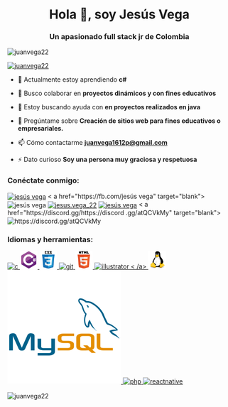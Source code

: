 <h1 align="center">Hola 👋, soy Jesús Vega</h1>
<h3 align="center">Un apasionado full stack jr de Colombia</h3>

<p align="left"> <img src="https://komarev.com/ghpvc/?username=juanvega22&label=Profile%20views&color=0e75b6&style=flat" alt="juanvega22" /> </p>

<p align="left"> <a href=" https://github.com/ryo-ma/github-profile-tropic"><img src="https://github-profile-tropic.vercel.app/?username=juanvega22" alt="juanvega22" /></a> </p>

- 🌱 Actualmente estoy aprendiendo **c#**

- 👯 Busco colaborar en **proyectos dinámicos y con fines educativos**

- 🤝 Estoy buscando ayuda con **en proyectos realizados en java**

- 💬 Pregúntame sobre **Creación de sitios web para fines educativos o empresariales.**

- 📫 Cómo contactarme **juanvega1612p@gmail.com**

- ⚡ Dato curioso **Soy una persona muy graciosa y respetuosa**

<h3 align="left">Conéctate conmigo:</h3>
<p align= "izquierda">
<a href="https://linkedin.com/in/jesús vega" target="blank"><img align="center" src="https://raw.githubusercontent.com/rahuldkjain/ github-profile-readme-generator/master/src/images/icons/Social/linked-in-alt.svg" alt="jesús vega" height="30" width="40" /></a> <
a href="https://fb.com/jesús vega" target="blank"><img align="center" src="https://raw.githubusercontent.com/rahuldkjain/github-profile-readme-generator/ master/src/images/icons/Social/facebook.svg" alt="jesús vega" height="30" width="40" /></a>
<a href="https://instagram.com/jesus.vega_22" target="blank"><img align="center" src="https://raw.githubusercontent.com/rahuldkjain/github-profile-readme -generator/master/src/images/icons/Social/instagram.svg" alt="jesus.vega_22" height="30" width="40" /></a> <a href="https://
www .youtube.com/c/jesús vega" target="blank"><img align="center" src="https://raw.githubusercontent.com/rahuldkjain/github-profile-readme-generator/master/src/ images/icons/Social/youtube.svg" alt="jesús vega" height="30" width="40" /></a> <
a href="https://discord.gg/https://discord .gg/atQCVkMy" target="blank"><img align="center" src="https://raw.githubusercontent.com/rahuldkjain/github-profile-readme-generator/master/src/images/icons/Social/ discord.svg" alt="https://discord.gg/atQCVkMy" height="30" width="40" /></a>
</p>

<h3 align="left">Idiomas y herramientas:</h3>
<p align="left"> <a href="https://www.cprogramming.com/" target="_blank" rel="noreferrer"> <img src="https://raw.githubusercontent.com/ devicons/devicon/master/icons/c/c-original.svg" alt="c" width="40" height="40"/> </a> <a href="https://www.w3schools. com/cs/" target="_blank" rel="noreferrer"> <img src="https://raw.githubusercontent.com/devicons/devicon/master/icons/csharp/csharp-original.svg" alt=" csharp" width="40" height="40"/> </a> <a href="https://www.w3schools.com/css/" target="_blank" rel="noreferrer"> <img src ="https://raw.githubusercontent.com/devicons/devicon/master/icons/css3/css3-original-wordmark.svg" alt="css3" width="40" height="40"/> </a> <a href ="https://git-scm.com/" target="_blank" rel="noreferrer"> <img src="https://www.vectorlogo.zone/logos/git-scm/git-scm-icon .svg" alt="git" width="40" height="40"/> </a> <a href="https://www.w3.org/html/" target="_blank" rel=" noreferrer"> <img src="https://raw.githubusercontent.com/devicons/devicon/master/icons/html5/html5-original-wordmark.svg" alt="html5" width="40" height="40"/> </a> <a href="https://www.adobe.com/in/products/illustrator.html" target="_blank " rel="noreferrer"> <img src="https://www.vectorlogo.zone/logos/adobe_illustrator/adobe_illustrator-icon.svg" alt="illustrator" width="40" height="40"/> < /a> <a href="https://www.linux.org/" target="_blank" rel="noreferrer"> <img src="https://raw.githubusercontent.com/devicons/devicon/master /icons/linux/linux-original.svg" alt="linux" width="40" height="40"/> </a> <a href="https://www.mysql.com/" target="_blank" rel="noreferrer"> <img src="https://raw.githubusercontent.com/devicons/devicon/master/icons/mysql/mysql-original-wordmark.svg" alt=" mysql" ancho="40" alto="40"/> </a> <a href="https://www.php.net" target="_blank" rel="noreferrer"> <img src="https ://raw.githubusercontent.com/devicons/devicon/master/icons/php/php-original.svg" alt="php" width="40" height="40"/> </a> <a href= "https://reactnative.dev/" target="_blank" rel="noreferrer"> <img src="https://reactnative.dev/img/header_logo.svg" alt="reactnative" width="40" height="40"/> </a> </p>

<p><img align="center" src="https://github-readme-stats.vercel.app/api/top-langs?username=juanvega22&show_icons=true&locale=en&layout=compact" alt="juanvega22" /> </p>
